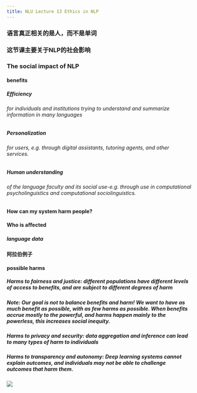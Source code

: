 ```yaml
---
title: NLU Lecture 13 Ethics in NLP
---
```


### 语言真正相关的是人，而不是单词
### 这节课主要关于NLP的社会影响
### The social impact of NLP
#### benefits
##### Efficiency
###### for individuals and institutions trying to understand and summarize information in many languages
##### Personalization
###### for users, e.g. through digital assistants, tutoring agents, and other services.
##### Human understanding
###### of the language faculty and its social use-e.g. through use in computational psycholinguistics and computational sociolinguistics.
#### **How can my system harm people?**
#### Who is aﬀected
##### language data
#### 阿拉伯例子
#### possible harms
##### Harms to **fairness and justice**: different populations have different levels of access to benefits, and are subject to different degrees of harm
##### Note: Our goal is not to balance benefits and harm! We want to have as much benefit as possible, with as few harms as possible. When benefits accrue mostly to the powerful, and harms happen mainly to the powerless, this increases social inequity.
##### Harms to **privacy and security**: data aggregation and inference can lead to many types of harm to individuals
##### Harms to **transparency and autonomy**: Deep learning systems cannot explain outcomes, and individuals may not be able to challenge outcomes that harm them.
##### ![](https://gitee.com/zhang-weijian-97/pic-go-bed/raw/master/assets/20210223144701.png)
####